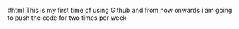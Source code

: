 #html 
This is my first time of using Github and from now onwards i am going to push the code for two times per week
